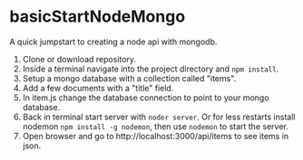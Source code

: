 # basicStartNodeMongo
A quick jumpstart to creating a node api with mongodb. 


1. Clone or download repository.
2. Inside a terminal navigate into the project directory and `npm install`.
3. Setup a mongo database with a collection called "items".
4. Add a few documents with a "title" field.
5. In item.js change the database connection to point to your mongo database.
6. Back in terminal start server with `noder server`.
    Or for less restarts install nodemon `npm install -g nodemon`,
    then use `nodemon` to start the server.
7. Open browser and go to http://localhost:3000/api/items to see items in json.
